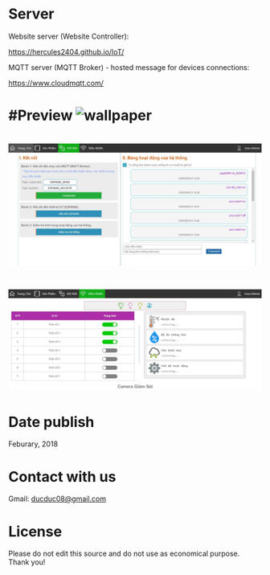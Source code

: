

# Server

Website server (Website Controller): 

https://hercules2404.github.io/IoT/ 


MQTT server (MQTT Broker) - hosted message for devices connections: 

https://www.cloudmqtt.com/


#Preview
![wallpaper](https://github.com/Hercules2404/IoT/blob/master/Preview/hompage.JPG)
=======
![wallpaper](https://github.com/Hercules2404/IoT/blob/master/Preview/connect.JPG)
=======
![wallpaper](https://github.com/Hercules2404/IoT/blob/master/Preview/control.JPG)
=======

# Date publish

Feburary, 2018



# Contact with us

Gmail: ducduc08@gmail.com



# License

Please do not edit this source and do not use as economical purpose. Thank you!

